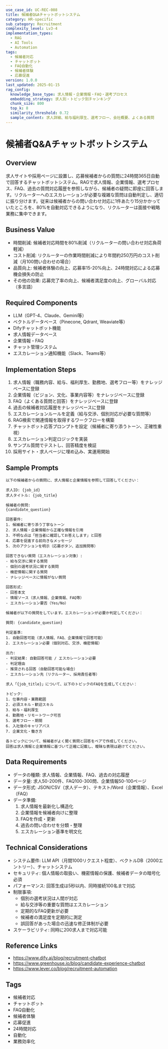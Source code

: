 ```yaml
---
use_case_id: UC-REC-008
title: 候補者Q&Aチャットボットシステム
category: HR-specific
sub_category: Recruitment
complexity_level: Lv3-4
implementation_types:
  - RAG
  - AI Tools
  - Automation
tags:
  - 候補者対応
  - チャットボット
  - FAQ自動化
  - 候補者体験
  - 応募促進
version: 1.0.0
last_updated: 2025-01-15
rag_config:
  knowledge_base_type: 求人情報・企業情報・FAQ・選考プロセス
  embedding_strategy: 求人別・トピック別チャンキング
  chunk_size: 800
  top_k: 8
  similarity_threshold: 0.72
  sample_content: 求人詳細、給与福利厚生、選考フロー、会社概要、よくある質問
---
```


# 候補者Q&Aチャットボットシステム

## Overview

求人サイトや採用ページに設置し、応募候補者からの質問に24時間365日自動で回答するチャットボットシステム。RAGで求人情報、企業情報、選考プロセス、FAQ、過去の質問対応履歴を参照しながら、候補者の疑問に即座に回答します。リクルーターへのエスカレーションが必要な複雑な質問は自動判定し、適切に振り分けます。従来は候補者からの問い合わせ対応に1件あたり15分かかっていたところを、80%を自動対応できるようになり、リクルーターは面接や戦略業務に集中できます。

## Business Value

- 時間削減: 候補者対応時間を80%削減（リクルーターの問い合わせ対応負荷軽減）
- コスト削減: リクルーターの作業時間削減により年間約250万円のコスト削減（月100問い合わせの場合）
- 品質向上: 候補者体験の向上、応募率15-20%向上、24時間対応による応募機会損失の防止
- その他の効果: 応募完了率の向上、候補者満足度の向上、グローバル対応（多言語）

## Required Components

- LLM（GPT-4、Claude、Gemini等）
- ベクトルデータベース（Pinecone, Qdrant, Weaviate等）
- Difyチャットボット機能
- 求人情報データベース
- 企業情報・FAQ
- チャット管理システム
- エスカレーション通知機能（Slack、Teams等）

## Implementation Steps

1. 求人情報（職務内容、給与、福利厚生、勤務地、選考フロー等）をナレッジベースに登録
2. 企業情報（ビジョン、文化、事業内容等）をナレッジベースに登録
3. FAQ（よくある質問と回答）をナレッジベースに登録
4. 過去の候補者対応履歴をナレッジベースに登録
5. エスカレーションルールを定義（給与交渉、個別対応が必要な質問等）
6. RAG検索で関連情報を取得するワークフローを構築
7. チャットボット応答プロンプトを設定（候補者に寄り添うトーン、正確性重視）
8. エスカレーション判定ロジックを実装
9. サンプル質問でテストし、回答精度を検証
10. 採用サイト・求人ページに埋め込み、実運用開始

## Sample Prompts

```
以下の候補者からの質問に、求人情報と企業情報を参照して回答してください：

求人ID: {job_id}
求人タイトル: {job_title}

候補者の質問:
{candidate_question}

回答要件:
1. 候補者に寄り添う丁寧なトーン
2. 求人情報・企業情報から正確な情報を引用
3. 不明な点は「担当者に確認してお答えします」と回答
4. 応募を促進する前向きなメッセージ
5. 次のアクションを明示（応募ボタン、追加質問等）

回答できない質問（エスカレーション対象）:
- 給与交渉に関する質問
- 個別の選考状況に関する質問
- 機密情報に関する質問
- ナレッジベースに情報がない質問

回答形式:
- 回答本文
- 情報ソース（求人情報、企業情報、FAQ等）
- エスカレーション要否（Yes/No）
```

```
候補者が以下の質問をしています。エスカレーションが必要か判定してください：

質問: {candidate_question}

判定基準:
1. 自動回答可能（求人情報、FAQ、企業情報で回答可能）
2. エスカレーション必要（個別対応、交渉、機密情報）

出力:
- 判定結果: 自動回答可能 / エスカレーション必要
- 判定理由
- 推奨される回答（自動回答可能な場合）
- エスカレーション先（リクルーター、採用責任者等）
```

```
求人「{job_title}」について、以下のトピックのFAQを生成してください：

トピック:
1. 仕事内容・業務範囲
2. 必須スキル・歓迎スキル
3. 給与・福利厚生
4. 勤務地・リモートワーク可否
5. 選考フロー・期間
6. 入社後のキャリアパス
7. 企業文化・働き方

各トピックについて、候補者がよく聞く質問と回答をペアで作成してください。
回答は求人情報と企業情報に基づいて正確に記載し、曖昧な表現は避けてください。
```

## Data Requirements

- データの種類: 求人情報、企業情報、FAQ、過去の対応履歴
- データ量: 求人50-200件、FAQ100-300問、企業情報50-100ページ
- データ形式: JSON/CSV（求人データ）、テキスト/Word（企業情報）、Excel（FAQ）
- データ準備:
  1. 求人情報を最新化し構造化
  2. 企業情報を候補者向けに整理
  3. FAQを作成・更新
  4. 過去の問い合わせを分類・整理
  5. エスカレーション基準を明文化

## Technical Considerations

- システム要件: LLM API（月間1000リクエスト程度）、ベクトルDB（2000エントリー）、チャットシステム
- セキュリティ: 個人情報の取扱い、機密情報の保護、候補者データの暗号化必須
- パフォーマンス: 回答生成は5秒以内、同時接続100名まで対応
- 制限事項:
  - 個別の選考状況は人間が対応
  - 給与交渉等の重要な質問はエスカレーション
  - 定期的なFAQ更新が必要
  - 候補者の満足度を定期的に測定
  - 誤回答があった場合の迅速な修正体制が必要
- スケーラビリティ: 同時に200求人まで対応可能

## Reference Links

- https://www.dify.ai/blog/recruitment-chatbot
- https://www.greenhouse.io/blog/candidate-experience-chatbot
- https://www.lever.co/blog/recruitment-automation

## Tags

- 候補者対応
- チャットボット
- FAQ自動化
- 候補者体験
- 応募促進
- 24時間対応
- 自動化
- 業務効率化

